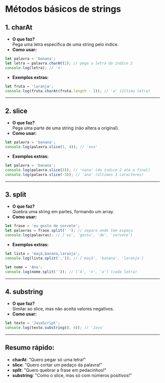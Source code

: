 # Métodos básicos de strings

## 1. charAt

- **O que faz?**  
  Pega uma letra específica de uma string pelo índice.
- **Como usar:**
```js
let palavra = 'banana';
let letra = palavra.charAt(2); // pega a letra do índice 2
console.log(letra); // 'n'
```
- **Exemplos extras:**
```js
let fruta = 'laranja';
console.log(fruta.charAt(fruta.length - 1)); // 'a' (última letra)
```

---

## 2. slice

- **O que faz?**  
  Pega uma parte de uma string (não altera a original).
- **Como usar:**
```js
let palavra = 'banana';
console.log(palavra.slice(1, 4)); // 'ana'
```
- **Exemplos extras:**
```js
let palavra = 'banana';
console.log(palavra.slice(2)); // 'nana' (do índice 2 até o final)
console.log(palavra.slice(-3)); // 'ana' (últimos 3 caracteres)
```

---

## 3. split

- **O que faz?**  
  Quebra uma string em partes, formando um array.
- **Como usar:**
```js
let frase = 'eu gosto de sorvete';
let palavras = frase.split(' '); // separa onde tem espaço
console.log(palavras); // ['eu', 'gosto', 'de', 'sorvete']
```
- **Exemplos extras:**
```js
let lista = 'maçã,banana,laranja';
console.log(lista.split(',')); // ['maçã', 'banana', 'laranja']

let nome = 'Ana';
console.log(nome.split('')); // ['A', 'n', 'a'] (cada letra)
```

---

## 4. substring

- **O que faz?**  
  Similar ao slice, mas não aceita valores negativos.
- **Como usar:**
```js
let texto = 'JavaScript';
console.log(texto.substring(0, 4)); // 'Java'
```

---

## Resumo rápido:

- **charAt**: "Quero pegar só uma letra!"
- **slice**: "Quero cortar um pedaço da palavra!"
- **split**: "Quero quebrar a frase em pedacinhos!"
- **substring**: "Como o slice, mas só com números positivos!"
